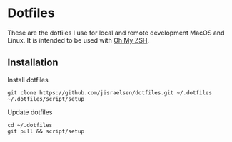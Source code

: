 # Dotfiles

These are the dotfiles I use for local and remote development MacOS and Linux. It is intended to be used with [Oh My ZSH](https://github.com/robbyrussell/oh-my-zsh).

## Installation

Install dotfiles

```terminal
git clone https://github.com/jisraelsen/dotfiles.git ~/.dotfiles
~/.dotfiles/script/setup
```

Update dotfiles

```terminal
cd ~/.dotfiles
git pull && script/setup
```
